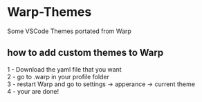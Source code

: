 # Warp-Themes
Some VSCode Themes portated from Warp

## how to add custom themes to Warp

1 - Download the yaml file that you want <br>
2 - go to .warp in your profile folder <br>
3 - restart Warp and go to settings -> apperance -> current theme <br>
4 - your are done!
